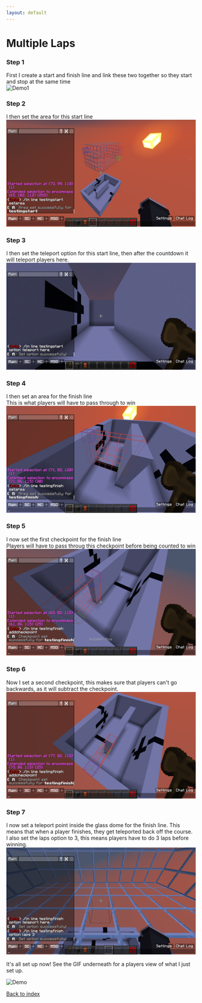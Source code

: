 ```yaml
---
layout: default
---
```


# Multiple Laps

### Step 1  
First I create a start and finish line and link these two together so they start and stop at the same time  
![Demo1](assets/muiltiple-laps1.png)  

### Step 2
I then set the area for this start line  
![Demo2](assets/multiple-laps2.png)  

### Step 3
I then set the teleport option for this start line, then after the countdown it will teleport players here.  
![Demo3](assets/multiple-laps3.png)  

### Step 4
I then set an area for the finish line  
This is what players will have to pass through to win  
![Demo4](assets/multiple-laps4.png)  

### Step 5
I now set the first checkpoint for the finish line  
Players will have to pass throug this checkpoint before being counted to win  
![Demo5](assets/multiple-laps5.png)  

### Step 6
Now I set a second checkpoint, this makes sure that players can't go backwards, as it will subtract the checkpoint.  
![Demo6](assets/multiple-laps6.png)  

### Step 7
I now set a teleport point inside the glass dome for the finish line. This means that when a player finishes, they get teleported back off the course.  
I also set the laps option to 3, this means players have to do 3 laps before winning.  
![Demo7](assets/multiple-laps7.png)  

It's all set up now! See the GIF underneath for a players view of what I just set up.  

![Demo](assets/multiple-laps8.gif)  

[Back to index](../index.html)  
